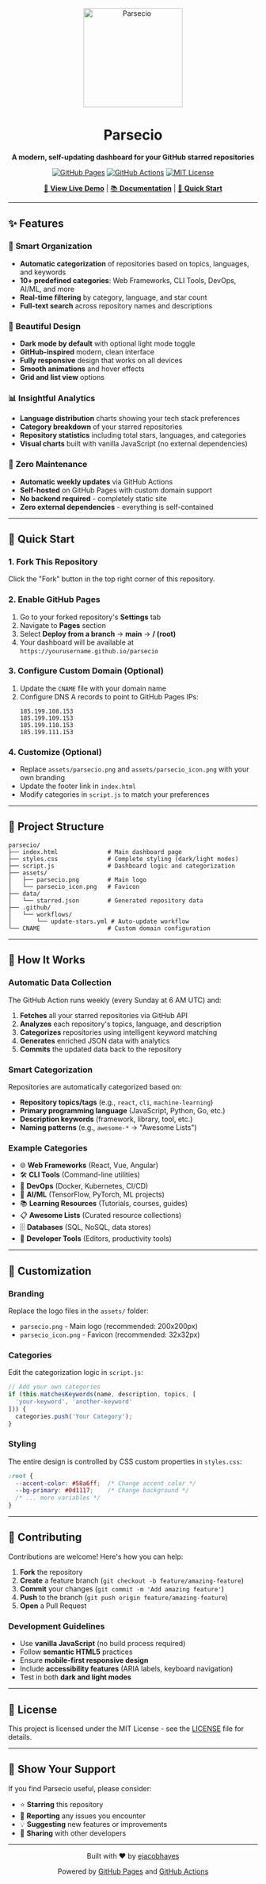<div align="center">
  <img src="assets/parsecio.png" alt="Parsecio" width="200" height="auto">
  
  # Parsecio
  
  **A modern, self-updating dashboard for your GitHub starred repositories**
  
  [![GitHub Pages](https://img.shields.io/badge/GitHub%20Pages-Live-brightgreen)](https://parsecio.com)
  [![GitHub Actions](https://img.shields.io/badge/GitHub%20Actions-Automated-blue)](https://github.com/ejacobhayes/parsecio/actions)
  [![MIT License](https://img.shields.io/badge/License-MIT-yellow.svg)](https://opensource.org/licenses/MIT)

  [🌟 **View Live Demo**](https://parsecio.com) | [📚 **Documentation**](#features) | [🚀 **Quick Start**](#quick-start)
</div>

---

## ✨ Features

### 🎯 **Smart Organization**
- **Automatic categorization** of repositories based on topics, languages, and keywords
- **10+ predefined categories**: Web Frameworks, CLI Tools, DevOps, AI/ML, and more
- **Real-time filtering** by category, language, and star count
- **Full-text search** across repository names and descriptions

### 🎨 **Beautiful Design**
- **Dark mode by default** with optional light mode toggle
- **GitHub-inspired** modern, clean interface
- **Fully responsive** design that works on all devices
- **Smooth animations** and hover effects
- **Grid and list view** options

### 📊 **Insightful Analytics**
- **Language distribution** charts showing your tech stack preferences
- **Category breakdown** of your starred repositories
- **Repository statistics** including total stars, languages, and categories
- **Visual charts** built with vanilla JavaScript (no external dependencies)

### 🤖 **Zero Maintenance**
- **Automatic weekly updates** via GitHub Actions
- **Self-hosted** on GitHub Pages with custom domain support
- **No backend required** - completely static site
- **Zero external dependencies** - everything is self-contained

---

## 🚀 Quick Start

### 1. Fork This Repository
Click the "Fork" button in the top right corner of this repository.

### 2. Enable GitHub Pages
1. Go to your forked repository's **Settings** tab
2. Navigate to **Pages** section
3. Select **Deploy from a branch** → **main** → **/ (root)**
4. Your dashboard will be available at `https://yourusername.github.io/parsecio`

### 3. Configure Custom Domain (Optional)
1. Update the `CNAME` file with your domain name
2. Configure DNS A records to point to GitHub Pages IPs:
   ```
   185.199.108.153
   185.199.109.153
   185.199.110.153
   185.199.111.153
   ```

### 4. Customize (Optional)
- Replace `assets/parsecio.png` and `assets/parsecio_icon.png` with your own branding
- Update the footer link in `index.html`
- Modify categories in `script.js` to match your preferences

---

## 📁 Project Structure

```
parsecio/
├── index.html              # Main dashboard page
├── styles.css              # Complete styling (dark/light modes)
├── script.js               # Dashboard logic and categorization
├── assets/
│   ├── parsecio.png        # Main logo
│   └── parsecio_icon.png   # Favicon
├── data/
│   └── starred.json        # Generated repository data
├── .github/
│   └── workflows/
│       └── update-stars.yml # Auto-update workflow
└── CNAME                   # Custom domain configuration
```

---

## 🔧 How It Works

### Automatic Data Collection
The GitHub Action runs weekly (every Sunday at 6 AM UTC) and:
1. **Fetches** all your starred repositories via GitHub API
2. **Analyzes** each repository's topics, language, and description
3. **Categorizes** repositories using intelligent keyword matching
4. **Generates** enriched JSON data with analytics
5. **Commits** the updated data back to the repository

### Smart Categorization
Repositories are automatically categorized based on:
- **Repository topics/tags** (e.g., `react`, `cli`, `machine-learning`)
- **Primary programming language** (JavaScript, Python, Go, etc.)
- **Description keywords** (framework, library, tool, etc.)
- **Naming patterns** (e.g., `awesome-*` → "Awesome Lists")

### Example Categories
- 🌐 **Web Frameworks** (React, Vue, Angular)
- 🛠️ **CLI Tools** (Command-line utilities)
- 🚀 **DevOps** (Docker, Kubernetes, CI/CD)
- 🤖 **AI/ML** (TensorFlow, PyTorch, ML projects)
- 📚 **Learning Resources** (Tutorials, courses, guides)
- 📋 **Awesome Lists** (Curated resource collections)
- 🗄️ **Databases** (SQL, NoSQL, data stores)
- 🔧 **Developer Tools** (Editors, productivity tools)

---

## 🎨 Customization

### Branding
Replace the logo files in the `assets/` folder:
- `parsecio.png` - Main logo (recommended: 200x200px)
- `parsecio_icon.png` - Favicon (recommended: 32x32px)

### Categories
Edit the categorization logic in `script.js`:
```javascript
// Add your own categories
if (this.matchesKeywords(name, description, topics, [
  'your-keyword', 'another-keyword'
])) {
  categories.push('Your Category');
}
```

### Styling
The entire design is controlled by CSS custom properties in `styles.css`:
```css
:root {
  --accent-color: #58a6ff;  /* Change accent color */
  --bg-primary: #0d1117;    /* Change background */
  /* ... more variables */
}
```

---

## 🤝 Contributing

Contributions are welcome! Here's how you can help:

1. **Fork** the repository
2. **Create** a feature branch (`git checkout -b feature/amazing-feature`)
3. **Commit** your changes (`git commit -m 'Add amazing feature'`)
4. **Push** to the branch (`git push origin feature/amazing-feature`)
5. **Open** a Pull Request

### Development Guidelines
- Use **vanilla JavaScript** (no build process required)
- Follow **semantic HTML5** practices
- Ensure **mobile-first responsive design**
- Include **accessibility features** (ARIA labels, keyboard navigation)
- Test in both **dark and light modes**

---

## 📄 License

This project is licensed under the MIT License - see the [LICENSE](LICENSE) file for details.

---

## 🌟 Show Your Support

If you find Parsecio useful, please consider:
- ⭐ **Starring** this repository
- 🐛 **Reporting** any issues you encounter
- 💡 **Suggesting** new features or improvements
- 📢 **Sharing** with other developers

---

<div align="center">
  <p>Built with ❤️ by <a href="https://github.com/ejacobhayes">ejacobhayes</a></p>
  <p>Powered by <a href="https://pages.github.com/">GitHub Pages</a> and <a href="https://github.com/features/actions">GitHub Actions</a></p>
</div>